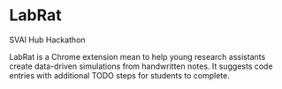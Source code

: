 # LabRat

SVAI Hub Hackathon

LabRat is a Chrome extension mean to help young research assistants create data-driven simulations from handwritten notes. It suggests code entries with additional TODO steps for students to complete. 